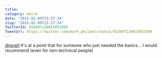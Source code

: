```yaml
---
title: 
category: micro
date: "2015-01-09T23:37:34"
slug: "2015-01-09T23:37:34"
TwitterId: 553697116015853569
TweetUrl: https://twitter.com/mark_philpot/status/553697116015853569
---
```


[@jsnell](https://twitter.com/jsnell) It's at a point that for someone who just
needed the basics... I would recommend (even for non-technical people)
